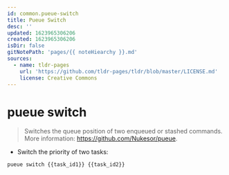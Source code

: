 ```yaml
---
id: common.pueue-switch
title: Pueue Switch
desc: ''
updated: 1623965306206
created: 1623965306206
isDir: false
gitNotePath: 'pages/{{ noteHiearchy }}.md'
sources:
  - name: tldr-pages
    url: 'https://github.com/tldr-pages/tldr/blob/master/LICENSE.md'
    license: Creative Commons
---
```

# pueue switch

> Switches the queue position of two enqueued or stashed commands.
> More information: <https://github.com/Nukesor/pueue>.

- Switch the priority of two tasks:

`pueue switch {{task_id1}} {{task_id2}}`

